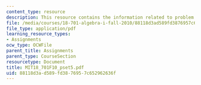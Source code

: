 ```yaml
---
content_type: resource
description: This resource contains the information related to problem set 5.
file: /media/courses/18-701-algebra-i-fall-2010/88118d3ad589fd3876957c652962636f_MIT18_701F10_pset5.pdf
file_type: application/pdf
learning_resource_types:
- Assignments
ocw_type: OCWFile
parent_title: Assignments
parent_type: CourseSection
resourcetype: Document
title: MIT18_701F10_pset5.pdf
uid: 88118d3a-d589-fd38-7695-7c652962636f
---
```

